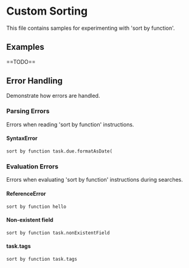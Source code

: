 # Custom Sorting

This file contains samples for experimenting with 'sort by function'.

## Examples

==TODO==

## Error Handling

Demonstrate how errors are handled.

### Parsing Errors

Errors when reading 'sort by function' instructions.

#### SyntaxError

```tasks
sort by function task.due.formatAsDate(
```

### Evaluation Errors

Errors when evaluating 'sort by function' instructions during searches.

#### ReferenceError

```tasks
sort by function hello
```

#### Non-existent field

```tasks
sort by function task.nonExistentField
```

#### task.tags

```tasks
sort by function task.tags
```
